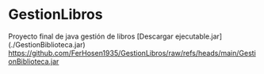 # GestionLibros
Proyecto final de java gestión de libros
[Descargar ejecutable.jar] (./GestionBiblioteca.jar)
https://github.com/FerHosen1935/GestionLibros/raw/refs/heads/main/GestionBiblioteca.jar
